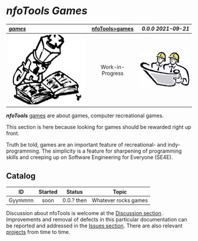 <!-- index.md 0.0.0                 UTF-8                          2021-09-21
     ----1----|----2----|----3----|----4----|----5----|----6----|----7----|--*

                          NFOTOOLS GAMES NOTES
     -->

# ***nfoTools** Games*

| ***[games](.)*** | [nfoTools](../)[>games](.) | ***0.0.0 2021-09-21*** |
| :--                |       :-:          | --: |
| ![games](../images/F56xx02-ChessPlayer-logo.png) | Work-in-Progress | ![Hard Hat Area](../images/hardhat-logo.gif) |

***nfoTools*** [games](.) are about games, computer recreational games.

This section is here because looking for games should be rewarded right up
front.

Truth be told, games are an important feature of recreational- and
indy-programming.  The simplicity is a feature for sharpening of programming
skills and creeping up on Software Engineering for Everyone (SE4E).


## Catalog

| **ID** | **Started** | **Status** | **Topic** |
|   :-:   |   :-:   |  :-:   |  ---  |
| Gyymmnn | soon | 0.0.? then | Whatever rocks games |

Discussion about nfoTools is welcome at the
[Discussion section](https://github.com/orcmid/nfoTools/discussions).
Improvements and removal of defects in this particular documentation can be
reported and addressed in the
[Issues section](https://github.com/orcmid/nfoTools/issues).  There are also
relevant [projects](https://github.com/orcmid/nfoTools/projects) from time to
time.

<!-- ----1----|----2----|----3----|----4----|----5----|----6----|----7----|--*

     0.0.1 2021-09-21T16:43Z Touch-ups
     0.0.0 2021-09-21T15:55Z Placehoder Chess King, Hardhat Images and empty
           Catalog

               *** end of docs/games/index.md ***
     -->
